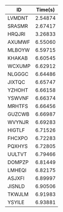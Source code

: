 |ID|Time(s)|
|-|-|
|LVMDNT|2.54874|
|SRASMR|2.67417|
|HRQJRI|3.26833|
|AXUMWF|6.55060|
|MLBOYW|6.59715|
|KHAKAB|6.60545|
|WCXUMP|6.62912|
|NLGGGC|6.64486|
|JIXTQC|6.65747|
|YZHOHT|6.66158|
|YSWVNF|6.66374|
|MRHTFS|6.66456|
|GUZCWB|6.66987|
|WVYNJR|6.69283|
|HIGTLF|6.71526|
|FHCXPO|6.72283|
|PQXHYS|6.72805|
|UULTVT|6.79466|
|DOMPZP|6.81449|
|LMHEQI|6.82175|
|ASJXFI|6.89997|
|JISNLD|6.90506|
|TKWJLM|6.91983|
|YSYILE|6.93881|

